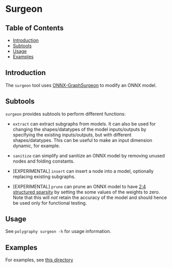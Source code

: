 # Surgeon

## Table of Contents

- [Introduction](#introduction)
- [Subtools](#subtools)
- [Usage](#usage)
- [Examples](#examples)


## Introduction

The `surgeon` tool uses [ONNX-GraphSurgeon](https://github.com/NVIDIA/TensorRT/tree/main/tools/onnx-graphsurgeon)
to modify an ONNX model.


## Subtools

`surgeon` provides subtools to perform different functions:

- `extract` can extract subgraphs from models. It can also be used for changing the shapes/datatypes of the
    model inputs/outputs by specifying the existing inputs/outputs, but with different shapes/datatypes. This
    can be useful to make an input dimension dynamic, for example.

- `sanitize` can simplify and sanitize an ONNX model by removing unused nodes and folding constants.

- [EXPERIMENTAL] `insert` can insert a node into a model, optionally replacing existing subgraphs.

- [EXPERIMENTAL] `prune` can prune an ONNX model to have [2:4 structured sparsity](https://developer.nvidia.com/blog/accelerating-inference-with-sparsity-using-ampere-and-tensorrt/) by setting the some values of the weights to zero. Note that this will *not* retain the accuracy of the model and should hence be used only for functional testing.


## Usage

See `polygraphy surgeon -h` for usage information.


## Examples

For examples, see [this directory](../../../examples/cli/surgeon)
